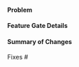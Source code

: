 #### Problem



<!-- OPTIONAL -->
<!-- Any changes that affect the behavior of a feature activation MUST add the feature-gate label and include details -->
#### Feature Gate Details
<!-- Describe why the new or modified feature gate is needed and any necessary conditions for its activation -->



#### Summary of Changes



Fixes #
